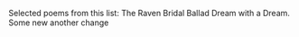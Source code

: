 Selected poems from this list:
The Raven 
Bridal Ballad
Dream with a Dream.
Some new
another change
